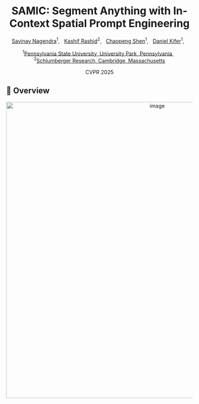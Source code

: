 <div align="center">

<h1>SAMIC: Segment Anything with In-Context Spatial Prompt Engineering  </h1>

[Savinay Nagendra](https://scholar.google.co.in/citations?user=rCV9Wn4AAAAJ&hl=en)<sup>1</sup>, &nbsp; 
[Kashif Rashid](https://scholar.google.com/citations?user=9VKN70wAAAAJ&hl=en)<sup>2</sup>, &nbsp; 
[Chaopeng Shen](https://scholar.google.com/citations?user=wGOOJi8AAAAJ&hl=en)<sup>1</sup>, &nbsp;
[Daniel Kifer](https://scholar.google.com/citations?user=QdTErIEAAAAJ&hl=en)<sup>1</sup>, &nbsp;

<sup>1</sup>[Pennsylvania State University, University Park, Pennsylvania](https://www.eecs.psu.edu/), &nbsp;
<sup>2</sup>[Schlumberger Research, Cambridge, Massachusetts](https://www.slb.com/about/who-we-are/our-technology-development)

CVPR 2025

</div>

## 🚀 Overview
<div align="center">
<img width="800" alt="image" src="figs/framework.png">
</div>
